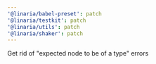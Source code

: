 ```yaml
---
'@linaria/babel-preset': patch
'@linaria/testkit': patch
'@linaria/utils': patch
'@linaria/shaker': patch
---
```


Get rid of "expected node to be of a type" errors
